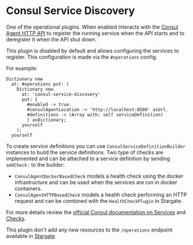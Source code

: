 # Consul Service Discovery

One of the operational plugins. When enabled interacts with the [Consul Agent HTTP API](https://www.consul.io/api/index.html) to register the running service when the API starts and to deregister it when the API shut down.

This plugin is disabled by default and allows configuring the services to register. This configuration is made via the `#operations` config.

For example:

```smalltalk
Dictionary new
  at: #operations put: (
    Dictionary new
      at: 'consul-service-discovery'
      put: {
        #enabled -> true.
        #consulAgentLocation -> 'http://localhost:8500' asUrl.
        #definitions -> (Array with: self serviceDefinition)
        } asDictionary;
      yourself
    );
  yourself
```

To create service definitions you can use `ConsulServiceDefinitionBuilder` instances to build the service definitions. Two type of checks are implemented and can be attached to a service definition by sending `addCheck:` to the builder:
- `ConsulAgentDockerBasedCheck` models a health check using the docker infrastructure and can be used when the services are run in docker containers.
- `ConsulAgentHTTPBasedCheck` models a health check performing an HTTP request and can be combined with the `HealthCheckPlugin` in Stargate.

For more details review the [official Consul documentation on Services](https://www.consul.io/api/agent/service.html) and [Checks](https://www.consul.io/api/agent/check.html).

This plugin don't add any new resources to the `/operations` endpoint available in [Stargate](https://github.com/ba-st/Stargate).
